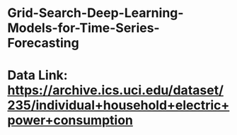 # Grid-Search-Deep-Learning-Models-for-Time-Series-Forecasting
# Data Link: https://archive.ics.uci.edu/dataset/235/individual+household+electric+power+consumption
